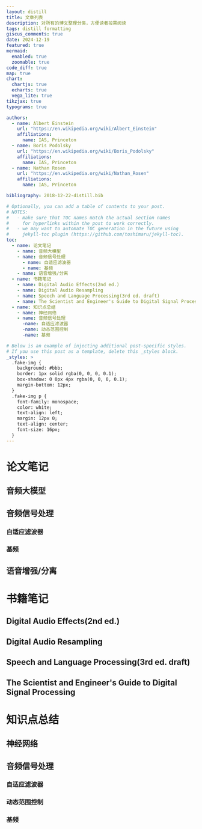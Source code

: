 ```yaml
---
layout: distill
title: 文章列表
description: 对所有的博文整理分类，方便读者按需阅读
tags: distill formatting
giscus_comments: true
date: 2024-12-19
featured: true
mermaid:
  enabled: true
  zoomable: true
code_diff: true
map: true
chart:
  chartjs: true
  echarts: true
  vega_lite: true
tikzjax: true
typograms: true

authors:
  - name: Albert Einstein
    url: "https://en.wikipedia.org/wiki/Albert_Einstein"
    affiliations:
      name: IAS, Princeton
  - name: Boris Podolsky
    url: "https://en.wikipedia.org/wiki/Boris_Podolsky"
    affiliations:
      name: IAS, Princeton
  - name: Nathan Rosen
    url: "https://en.wikipedia.org/wiki/Nathan_Rosen"
    affiliations:
      name: IAS, Princeton

bibliography: 2018-12-22-distill.bib

# Optionally, you can add a table of contents to your post.
# NOTES:
#   - make sure that TOC names match the actual section names
#     for hyperlinks within the post to work correctly.
#   - we may want to automate TOC generation in the future using
#     jekyll-toc plugin (https://github.com/toshimaru/jekyll-toc).
toc:
  - name: 论文笔记
    - name: 音频大模型
    - name: 音频信号处理
      - name: 自适应滤波器
      - name: 基频
    - name: 语音增强/分离
  - name: 书籍笔记
    - name: Digital Audio Effects(2nd ed.)
    - name: Digital Audio Resampling
    - name: Speech and Language Processing(3rd ed. draft)
    - name: The Scientist and Engineer's Guide to Digital Signal Processing
  - name: 知识点总结
    - name: 神经网络
    - name: 音频信号处理
      -name: 自适应滤波器
      -name: 动态范围控制
      -name: 基频

# Below is an example of injecting additional post-specific styles.
# If you use this post as a template, delete this _styles block.
_styles: >
  .fake-img {
    background: #bbb;
    border: 1px solid rgba(0, 0, 0, 0.1);
    box-shadow: 0 0px 4px rgba(0, 0, 0, 0.1);
    margin-bottom: 12px;
  }
  .fake-img p {
    font-family: monospace;
    color: white;
    text-align: left;
    margin: 12px 0;
    text-align: center;
    font-size: 16px;
  }
---
```


# 论文笔记
## 音频大模型
## 音频信号处理
### 自适应滤波器
### 基频
## 语音增强/分离

# 书籍笔记
## Digital Audio Effects(2nd ed.)
## Digital Audio Resampling
## Speech and Language Processing(3rd ed. draft)
## The Scientist and Engineer's Guide to Digital Signal Processing

# 知识点总结
## 神经网络
## 音频信号处理
### 自适应滤波器
### 动态范围控制
### 基频

